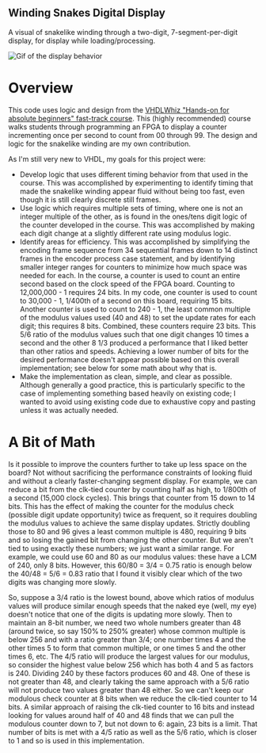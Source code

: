 ## Winding Snakes Digital Display
 A visual of snakelike winding through a two-digit, 7-segment-per-digit display, for display while loading/processing.
 
 ![Gif of the display behavior](display.gif)

# Overview
This code uses logic and design from the [VHDLWhiz "Hands-on for absolute beginners" fast-track course](https://academy.vhdlwhiz.com/fast-track). This (highly recommended) course walks students through programming an FPGA to display a counter incrementing once per second to count from 00 through 99. The design and logic for the snakelike winding are my own contribution.

As I'm still very new to VHDL, my goals for this project were:
* Develop logic that uses different timing behavior from that used in the course. This was accomplished by experimenting to identify timing that made the snakelike winding appear fluid without being too fast, even though it is still clearly discrete still frames.
* Use logic which requires multiple sets of timing, where one is not an integer multiple of the other, as is found in the ones/tens digit logic of the counter developed in the course. This was accomplished by making each digit change at a slightly different rate using modulus logic.
* Identify areas for efficiency. This was accomplished by simplifying the encoding frame sequence from 34 sequential frames down to 14 distinct frames in the encoder process case statement, and by identifying smaller integer ranges for counters to minimize how much space was needed for each. In the course, a counter is used to count an entire second based on the clock speed of the FPGA board. Counting to 12,000,000 - 1 requires 24 bits. In my code, one counter is used to count to 30,000 - 1, 1/400th of a second on this board, requiring 15 bits. Another counter is used to count to 240 - 1, the least common multiple of the modulus values used (40 and 48) to set the update rates for each digit; this requires 8 bits. Combined, these counters require 23 bits. This 5/6 ratio of the modulus values such that one digit changes 10 times a second and the other 8 1/3 produced a performance that I liked better than other ratios and speeds. Achieving a lower number of bits for the desired performance doesn't appear possible based on this overall implementation; see below for some math about why that is. 
* Make the implementation as clean, simple, and clear as possible. Although generally a good practice, this is particularly specific to the case of implementing something based heavily on existing code; I wanted to avoid using existing code due to exhaustive copy and pasting unless it was actually needed.

# A Bit of Math
Is it possible to improve the counters further to take up less space on the board? Not without sacrificing the performance constraints of looking fluid and without a clearly faster-changing segment display. For example, we can reduce a bit from the clk-tied counter by counting half as high, to 1/800th of a second (15,000 clock cycles). This brings that counter from 15 down to 14 bits. This has the effect of making the counter for the modulus check (possible digit update opportunity) twice as frequent, so it requires doubling the modulus values to achieve the same display updates. Strictly doubling those to 80 and 96 gives a least common multiple is 480, requiring 9 bits and so losing the gained bit from changing the other counter. But we aren't tied to using exactly these numbers; we just want a similar range. For example, we could use 60 and 80 as our modulus values: these have a LCM of 240, only 8 bits. However, this 60/80 = 3/4 = 0.75 ratio is enough below the 40/48 = 5/6 = 0.83 ratio that I found it visibly clear which of the two digits was changing more slowly.

So, suppose a 3/4 ratio is the lowest bound, above which ratios of modulus values will produce similar enough speeds that the naked eye (well, my eye) doesn't notice that one of the digits is updating more slowly. Then to maintain an 8-bit number, we need two whole numbers greater than 48 (around twice, so say 150% to 250% greater) whose common multiple is below 256 and with a ratio greater than 3/4; one number times 4 and the other times 5 to form that common multiple, or one times 5 and the other times 6, etc. The 4/5 ratio will produce the largest values for our modulus, so consider the highest value below 256 which has both 4 and 5 as factors is 240. Dividing 240 by these factors produces 60 and 48. One of these is not greater than 48, and clearly taking the same approach with a 5/6 ratio will not produce two values greater than 48 either. So we can't keep our modulous check counter at 8 bits when we reduce the clk-tied counter to 14 bits. A similar approach of raising the clk-tied counter to 16 bits and instead looking for values around half of 40 and 48 finds that we can pull the modulous counter down to 7, but not down to 6: again, 23 bits is a limit. That number of bits is met with a 4/5 ratio as well as the 5/6 ratio, which is closer to 1 and so is used in this implementation.